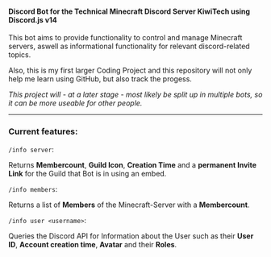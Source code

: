 #### Discord Bot for the Technical Minecraft Discord Server KiwiTech using Discord.js v14

This bot aims to provide functionality to control and manage Minecraft servers, aswell as informational functionality for relevant discord-related topics.

Also, this is my first larger Coding Project and this repository will not only help me learn using GitHub, but also track the progess.

_This project will - at a later stage - most likely be split up in multiple bots, so it can be more useable for other people._

---

### Current features:

`/info server`:

Returns **Membercount**, **Guild Icon**, **Creation Time** and a **permanent Invite Link** for the Guild that Bot is in using an embed.

`/info members`:

Returns a list of **Members** of the Minecraft-Server with a **Membercount**.

`/info user <username>`:

Queries the Discord API for Information about the User such as their **User ID**, **Account creation time**, **Avatar** and their **Roles**.
